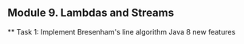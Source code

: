 ## Module 9. Lambdas and Streams 

** Task 1: Implement Bresenham's line algorithm Java 8 new features
